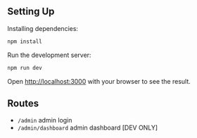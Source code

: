 ## Setting Up

Installing dependencies:

```bash
npm install
```

Run the development server:
```bash
npm run dev
```

Open [http://localhost:3000](http://localhost:3000) with your browser to see the result.

## Routes

- `/admin` admin login
- `/admin/dashboard` admin dashboard [DEV ONLY]
